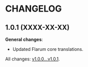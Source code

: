 CHANGELOG
=========


1.0.1 (XXXX-XX-XX)
------------------

**General changes**:

* Updated Flarum core translations.


All changes: [v1.0.0...v1.0.1](https://github.com/madnest/flarum-lang-czech/compare/v1.0.0...v1.0.1).


